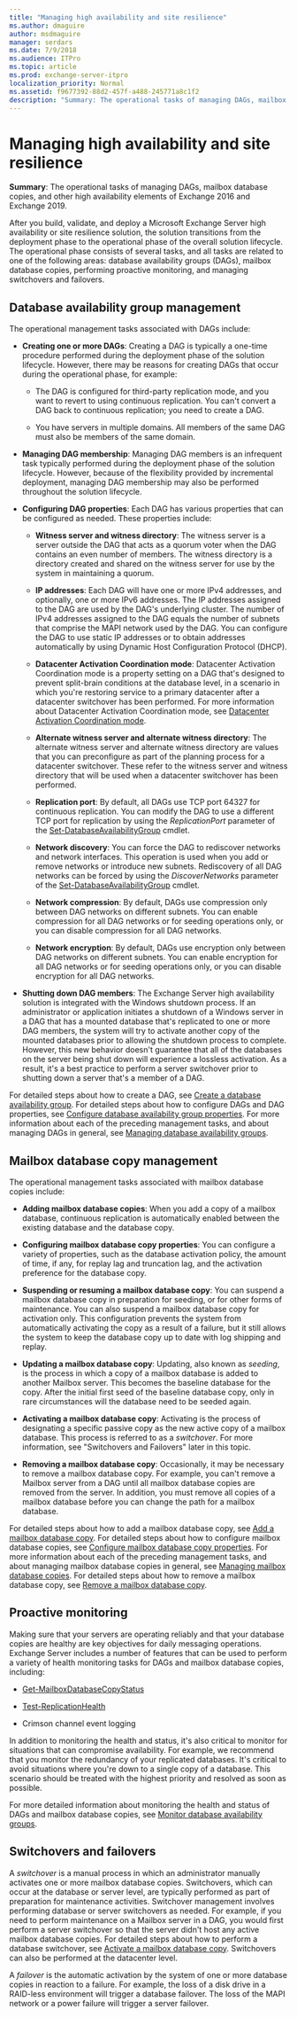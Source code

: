 ```yaml
---
title: "Managing high availability and site resilience"
ms.author: dmaguire
author: msdmaguire
manager: serdars
ms.date: 7/9/2018
ms.audience: ITPro
ms.topic: article
ms.prod: exchange-server-itpro
localization_priority: Normal
ms.assetid: f9677392-88d2-457f-a488-245771a8c1f2
description: "Summary: The operational tasks of managing DAGs, mailbox database copies, and other high availability elements of Exchange Server."
---
```


# Managing high availability and site resilience

 **Summary**: The operational tasks of managing DAGs, mailbox database copies, and other high availability elements of Exchange 2016 and Exchange 2019.
  
After you build, validate, and deploy a Microsoft Exchange Server high availability or site resilience solution, the solution transitions from the deployment phase to the operational phase of the overall solution lifecycle. The operational phase consists of several tasks, and all tasks are related to one of the following areas: database availability groups (DAGs), mailbox database copies, performing proactive monitoring, and managing switchovers and failovers.
  
## Database availability group management
<a name="Da"> </a>

The operational management tasks associated with DAGs include:
  
- **Creating one or more DAGs**: Creating a DAG is typically a one-time procedure performed during the deployment phase of the solution lifecycle. However, there may be reasons for creating DAGs that occur during the operational phase, for example:
    
  - The DAG is configured for third-party replication mode, and you want to revert to using continuous replication. You can't convert a DAG back to continuous replication; you need to create a DAG.
    
  - You have servers in multiple domains. All members of the same DAG must also be members of the same domain.
    
- **Managing DAG membership**: Managing DAG members is an infrequent task typically performed during the deployment phase of the solution lifecycle. However, because of the flexibility provided by incremental deployment, managing DAG membership may also be performed throughout the solution lifecycle.
    
- **Configuring DAG properties**: Each DAG has various properties that can be configured as needed. These properties include:
    
  - **Witness server and witness directory**: The witness server is a server outside the DAG that acts as a quorum voter when the DAG contains an even number of members. The witness directory is a directory created and shared on the witness server for use by the system in maintaining a quorum.
    
  - **IP addresses**: Each DAG will have one or more IPv4 addresses, and optionally, one or more IPv6 addresses. The IP addresses assigned to the DAG are used by the DAG's underlying cluster. The number of IPv4 addresses assigned to the DAG equals the number of subnets that comprise the MAPI network used by the DAG. You can configure the DAG to use static IP addresses or to obtain addresses automatically by using Dynamic Host Configuration Protocol (DHCP).
    
  - **Datacenter Activation Coordination mode**: Datacenter Activation Coordination mode is a property setting on a DAG that's designed to prevent split-brain conditions at the database level, in a scenario in which you're restoring service to a primary datacenter after a datacenter switchover has been performed. For more information about Datacenter Activation Coordination mode, see [Datacenter Activation Coordination mode](../../high-availability/database-availability-groups/dac-mode.md).
    
  - **Alternate witness server and alternate witness directory**: The alternate witness server and alternate witness directory are values that you can preconfigure as part of the planning process for a datacenter switchover. These refer to the witness server and witness directory that will be used when a datacenter switchover has been performed.
    
  - **Replication port**: By default, all DAGs use TCP port 64327 for continuous replication. You can modify the DAG to use a different TCP port for replication by using the _ReplicationPort_ parameter of the [Set-DatabaseAvailabilityGroup](http://technet.microsoft.com/library/4353c3ab-75b7-485e-89ae-d4b09b44b646.aspx) cmdlet.
    
  - **Network discovery**: You can force the DAG to rediscover networks and network interfaces. This operation is used when you add or remove networks or introduce new subnets. Rediscovery of all DAG networks can be forced by using the _DiscoverNetworks_ parameter of the [Set-DatabaseAvailabilityGroup](http://technet.microsoft.com/library/4353c3ab-75b7-485e-89ae-d4b09b44b646.aspx) cmdlet.
    
  - **Network compression**: By default, DAGs use compression only between DAG networks on different subnets. You can enable compression for all DAG networks or for seeding operations only, or you can disable compression for all DAG networks.
    
  - **Network encryption**: By default, DAGs use encryption only between DAG networks on different subnets. You can enable encryption for all DAG networks or for seeding operations only, or you can disable encryption for all DAG networks.
    
- **Shutting down DAG members**: The Exchange Server high availability solution is integrated with the Windows shutdown process. If an administrator or application initiates a shutdown of a Windows server in a DAG that has a mounted database that's replicated to one or more DAG members, the system will try to activate another copy of the mounted databases prior to allowing the shutdown process to complete. However, this new behavior doesn't guarantee that all of the databases on the server being shut down will experience a lossless activation. As a result, it's a best practice to perform a server switchover prior to shutting down a server that's a member of a DAG.
    
For detailed steps about how to create a DAG, see [Create a database availability group](create-dags.md). For detailed steps about how to configure DAGs and DAG properties, see [Configure database availability group properties](configure-dag-properties.md). For more information about each of the preceding management tasks, and about managing DAGs in general, see [Managing database availability groups](http://technet.microsoft.com/library/4abde67b-4995-4a57-894f-ba76aa72341c.aspx).
  
## Mailbox database copy management
<a name="Ma"> </a>

The operational management tasks associated with mailbox database copies include:
  
- **Adding mailbox database copies**: When you add a copy of a mailbox database, continuous replication is automatically enabled between the existing database and the database copy.
    
- **Configuring mailbox database copy properties**: You can configure a variety of properties, such as the database activation policy, the amount of time, if any, for replay lag and truncation lag, and the activation preference for the database copy.
    
- **Suspending or resuming a mailbox database copy**: You can suspend a mailbox database copy in preparation for seeding, or for other forms of maintenance. You can also suspend a mailbox database copy for activation only. This configuration prevents the system from automatically activating the copy as a result of a failure, but it still allows the system to keep the database copy up to date with log shipping and replay.
    
- **Updating a mailbox database copy**: Updating, also known as *seeding*, is the process in which a copy of a mailbox database is added to another Mailbox server. This becomes the baseline database for the copy. After the initial first seed of the baseline database copy, only in rare circumstances will the database need to be seeded again.
    
- **Activating a mailbox database copy**: Activating is the process of designating a specific passive copy as the new active copy of a mailbox database. This process is referred to as a *switchover*. For more information, see "Switchovers and Failovers" later in this topic.
    
- **Removing a mailbox database copy**: Occasionally, it may be necessary to remove a mailbox database copy. For example, you can't remove a Mailbox server from a DAG until all mailbox database copies are removed from the server. In addition, you must remove all copies of a mailbox database before you can change the path for a mailbox database.
    
For detailed steps about how to add a mailbox database copy, see [Add a mailbox database copy](add-db-copies.md). For detailed steps about how to configure mailbox database copies, see [Configure mailbox database copy properties](configure-db-properties.md). For more information about each of the preceding management tasks, and about managing mailbox database copies in general, see [Managing mailbox database copies](http://technet.microsoft.com/library/06df16b4-f209-4d3a-8c68-0805c745f9b2.aspx). For detailed steps about how to remove a mailbox database copy, see [Remove a mailbox database copy](remove-db-copies.md).
  
## Proactive monitoring
<a name="Pr"> </a>

Making sure that your servers are operating reliably and that your database copies are healthy are key objectives for daily messaging operations. Exchange Server includes a number of features that can be used to perform a variety of health monitoring tasks for DAGs and mailbox database copies, including:
  
- [Get-MailboxDatabaseCopyStatus](http://technet.microsoft.com/library/6ad690fb-3a23-41d4-b19d-666b34e62b26.aspx)
    
- [Test-ReplicationHealth](http://technet.microsoft.com/library/da55fa0f-e100-44b1-b9b4-bf14e55a5b4d.aspx)
    
- Crimson channel event logging
    
In addition to monitoring the health and status, it's also critical to monitor for situations that can compromise availability. For example, we recommend that you monitor the redundancy of your replicated databases. It's critical to avoid situations where you're down to a single copy of a database. This scenario should be treated with the highest priority and resolved as soon as possible.
  
For more detailed information about monitoring the health and status of DAGs and mailbox database copies, see [Monitor database availability groups](monitor-dags.md).
  
## Switchovers and failovers
<a name="Sw"> </a>

A *switchover* is a manual process in which an administrator manually activates one or more mailbox database copies. Switchovers, which can occur at the database or server level, are typically performed as part of preparation for maintenance activities. Switchover management involves performing database or server switchovers as needed. For example, if you need to perform maintenance on a Mailbox server in a DAG, you would first perform a server switchover so that the server didn't host any active mailbox database copies. For detailed steps about how to perform a database switchover, see [Activate a mailbox database copy](activate-db-copies.md). Switchovers can also be performed at the datacenter level.
  
A *failover* is the automatic activation by the system of one or more database copies in reaction to a failure. For example, the loss of a disk drive in a RAID-less environment will trigger a database failover. The loss of the MAPI network or a power failure will trigger a server failover.
  

